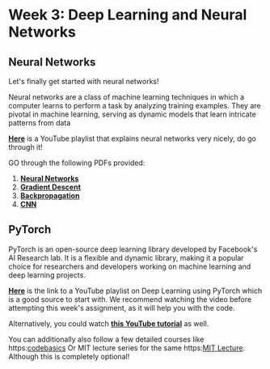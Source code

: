 # Week 3: Deep Learning and Neural Networks

## Neural Networks

Let's finally get started with neural networks! 

Neural networks are a class of machine learning techniques in which a computer learns to perform a task by analyzing training examples. They are pivotal in machine learning, serving as dynamic models that learn intricate patterns from data

[**Here**](https://youtube.com/playlist?list=PLZHQObOWTQDNU6R1_67000Dx_ZCJB-3pi&si=sD11yZ8JipPpnL4o) is a YouTube playlist that explains neural networks very nicely, do go through it!

GO through the following PDFs provided: 
1. [**Neural Networks**](https://github.com/aaditsule/Summer-of-Code-2025/blob/main/Week%205%20-%20Resources/01-NeuralNetworks.pdf  )
2. [**Gradient Descent**](https://github.com/aaditsule/Summer-of-Code-2025/blob/main/Week%205%20-%20Resources/02-Gradient%20Descent.pdf)
3. [**Backpropagation**](https://github.com/aaditsule/Summer-of-Code-2025/blob/main/Week%205%20-%20Resources/03-Backpropagation%20in%20NN.pdf)
4. [**CNN**](https://github.com/aaditsule/Summer-of-Code-2025/blob/main/Week%205%20-%20Resources/04-Convolutional%20Neural%20Networks.pdf)

## PyTorch

PyTorch is an open-source deep learning library developed by Facebook's AI Research lab. It is a flexible and dynamic library, making it a popular choice for researchers and developers working on machine learning and deep learning projects.

[**Here**](https://www.youtube.com/watch?v=c36lUUr864M&pp=ygUcbmV1cmFsIG5ldHdvcmsgd2l0aCBweXRvcmNoIA%3D%3D) is the link to a YouTube playlist on Deep Learning using PyTorch which is a good source to start with. We recommend watching the video before attempting this week's assignment, as it will help you with the code.

Alternatively, you could watch [**this YouTube tutorial**](https://www.youtube.com/watch?v=BzcBsTou0C0) as well.

You can additionally also follow a few detailed courses like https:[codebasics](https://youtube.com/playlist?list=PLeo1K3hjS3uu7CxAacxVndI4bE_o3BDtO&si=u9QP0ToIJ8g2DT-7)
Or MIT lecture series for the same https:[MIT Lecture](https://youtube.com/playlist?list=PLtBw6njQRU-rwp5__7C0oIVt26ZgjG9NI&si=eJaVT41ls8D08PtV).
Although this is completely optional!
